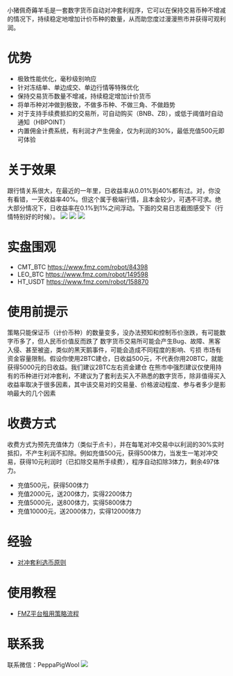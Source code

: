 小猪佩奇薅羊毛是一套数字货币自动对冲套利程序，它可以在保持交易币种不增减的情况下，持续稳定地增加计价币种的数量，从而助您度过漫漫熊市并获得可观利润。

# 优势
* 极致性能优化，毫秒级别响应
* 针对冻结单、单边成交、单边行情等特殊优化
* 保持交易货币数量不增减，持续稳定增加计价货币
* 将单币种对冲做到极致，不做多币种、不做三角、不做趋势
* 对于支持手续费抵扣的交易所，可自动购买（BNB、ZB），或低于阈值时自动通知（HBPOINT）
* 内置佣金计费系统，有利润才产生佣金，仅为利润的30%，最低充值500元即可体验
# 关于效果
跟行情关系很大，在最近的一年里，日收益率从0.01%到40%都有过。对，你没有看错，一天收益率40%。但这个属于极端行情，且本金较少，可遇不可求。绝大部分情况下，日收益率在0.1%到1%之间浮动。下面的交易日志截图感受下（行情特别好的时候）。
![](https://www.fmz.com/upload/asset//627d814c266c9d742fd91f80a5f46ea3b1a3bde4.jpeg)
![](https://www.fmz.com/upload/asset//e95f74cd0a2596f07b2731648c4029ad7cd4605f.jpeg)
![](https://www.fmz.com/upload/asset//d08890d0c0579ca221f70f922e409ce46a07985f.jpeg)

# 实盘围观
* CMT_BTC https://www.fmz.com/robot/84398
* LEO_BTC https://www.fmz.com/robot/149598
* HT_USDT https://www.fmz.com/robot/158870
# 使用前提示
策略只能保证币（计价币种）的数量变多，没办法预知和控制币价涨跌，有可能数字币多了，但人民币价值反而跌了
数字货币交易所可能会产生Bug、故障、黑客入侵、甚至被盗，类似的黑天鹅事件，可能会造成不同程度的影响、亏损
市场有资金容量限制。假设你使用2BTC建仓，日收益500元，不代表你用20BTC，就能获得5000元的日收益。我们建议2BTC左右资金建仓
在熊市中强烈建议仅使用持有的币种进行对冲套利，不建议为了套利去买入不熟悉的数字货币，除非值得买入
收益率取决于很多因素，其中该交易对的交易量、价格波动程度、参与者多少是影响最大的几个因素
# 收费方式
收费方式为预先充值体力（类似于点卡），并在每笔对冲交易中以利润的30%实时抵扣，不产生利润不扣除。例如充值500元，获得500体力，当发生一笔对冲交易，获得10元利润时（已扣除交易所手续费），程序自动扣除3体力，剩余497体力。
* 充值500元，获得500体力
* 充值2000元，送200体力，实得2200体力
* 充值5000元，送800体力，实得5800体力
* 充值10000元，送2000体力，实得12000体力
# 经验
* [对冲套利选币原则](https://github.com/liuan2013/PeppaPigWool/wiki/%E5%AF%B9%E5%86%B2%E5%A5%97%E5%88%A9%E9%80%89%E5%B8%81%E5%8E%9F%E5%88%99)
# 使用教程
* [FMZ平台租用策略流程](https://github.com/liuan2013/PeppaPigWool/wiki/FMZ%E5%B9%B3%E5%8F%B0%E7%A7%9F%E7%94%A8%E7%AD%96%E7%95%A5%E6%B5%81%E7%A8%8B)
# 联系我
联系微信：PeppaPigWool
![](https://www.fmz.com/upload/asset//2c988a3c2ec79f151fc2924d9c35c92df6748bd2.png)
